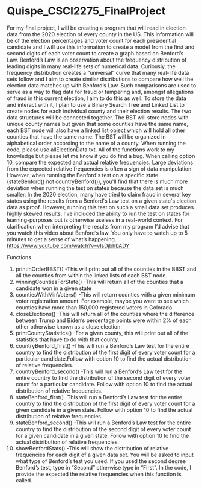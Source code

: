 # Quispe_CSCI2275_FinalProject
For my final project, I will be creating a program that will read in election data from the 2020 election of every county in the US. This information will be of the election percentages and voter count for each presidential candidate and I will use this information to create a model from the first and second digits of each voter count to create a graph based on Benford’s Law. Benford’s Law is an observation about the frequency distribution of leading digits in many real-life sets of numerical data. Curiously, the frequency distribution creates a “universal” curve that many real-life data sets follow and I aim to create similar distributions to compare how well the election data matches up with Benford’s Law. Such comparisons are used to serve as a way to flag data for fraud or tampering and, amongst allegations of fraud in this current election, I aim to do this as well.
	To store the data and interact with it, I plan to use a Binary Search Tree and Linked List to create nodes for each individual county and their election results. The two data structures will be connected together. The BST will store nodes with unique county names but given that some counties have the same name, each BST node will also have a linked list object which will hold all other counties that have the same name. The BST will be organized in alphabetical order according to the name of a county.
When running the code, please use allElectionData.txt. All of the functions work to my knowledge but please let me know if you do find a bug. When calling option 10, compare the expected and actual relative frequencies. Large deviations from the expected relative frequencies is often a sign of data manipulation. However, when running the Benford's test on a specific state (stateBenford() not countryBenford()), you'll find that there is much more deviation when running the test on states because the data set is much smaller. In the 2020 election, many have tried to claim fraud in several key states using the results from a Benford's Law test on a given state's election data as proof. However, running this test on such a small data set produces highly skewed results. I've included the ability to run the test on states for learning-purposes but is otherwise useless in a real-world context.
For clarification when interpreting the results from my program I’d advise that you watch this video about Benford’s law. You only have to watch up to 5 minutes to get a sense of what’s happening. 
https://www.youtube.com/watch?v=vIsDjbhbADY

Functions
1. printInOrderBBST()
     -This will print out all of the counties in the BBST and all the counties from within the linked lists of each BST node.
2. winningCountiesForState()
     -This will return all of the counties that a candidate won in a given state
3. countiesWithMinVoters()
     -This will return counties with a given minimum voter registration amount. For example, maybe you want to see which counties have more than 150,000 registered voters in Colorado.
4. closeElections()
     -This will return all of the counties where the difference between Trump and Biden’s percentage points were within 2% of each other otherwise known as a close election.
5. printCountyStatistics()
     -For a given county, this will print out all of the statistics that have to do with that county.
6. countryBenford_first()
     -This will run a Benford’s Law test for the entire country to find the distribution of the first digit of every voter count for a particular candidate.Follow with option 10 to find the actual distribution of relative frequencies.
7. countryBenford_second()
     -This will run a Benford’s Law test for the entire country to find the distribution of the second digit of every voter count for a particular candidate. Follow with option 10 to find the actual distribution of relative frequencies.
8. stateBenford_first()
     -This will run a Benford’s Law test for the entire country to find the distribution of the first digit of every voter count for a given candidate in a given state. Follow with option 10 to find the actual distribution of relative frequencies.
9. stateBenford_second()
     -This will run a Benford’s Law test for the entire country to find the distribution of the second digit of every voter count for a given candidate in a given state. Follow with option 10 to find the actual distribution of relative frequencies.
10. showBenfordStats()
     -This will show the distribution of relative frequencies for each digit of a given data set. You will be asked to input what type of Benford’s test you used. If you used the second degree Benford’s test, type in “Second” otherwise type in “First”. In the code, I provide the expected the relative frequencies when this function is called.
